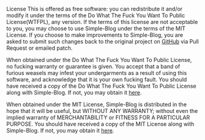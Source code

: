 License
This is offered as free software: you can redistribute it and/or modify it under the terms of the Do What The Fuck You Want To Public License(WTFPL), any version. If the terms of this license are not acceptable to you, you may choose to use Simple-Blog under the terms of the MIT License. If you choose to make improvements to Simple-Blog, you are asked to submit such changes back to the original project on [GitHub][GSBL] via Pull Request or emailed patch.

When obtained under the Do What The Fuck You Want To Public License, no fucking warranty or guarantee is given. You accept that a band of furious weasels may infest your undergarments as a result of using this software, and acknowledge that it is your own fucking fault. You should have received a copy of the Do What The Fuck You Want To Public License along with Simple-Blog. If not, you may obtain it [here][WTFPL].

When obtained under the MIT License, Simple-Blog is distributed in the hope that it will be useful, but WITHOUT ANY WARRANTY; without even the implied warranty of MERCHANTABILITY or FITNESS FOR A PARTICULAR PURPOSE. You should have received a copy of the MIT License along with Simple-Blog. If not, you may obtain it [here][MITL].

   [WTFPL]: <http://www.wtfpl.net/>
   [MITL]: <https://opensource.org/licenses/MIT>
   [GSBL]: <https://github.com/ahmadSaeedGoda/simple-blog>